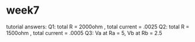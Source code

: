 # week7
tutorial answers:
Q1: total R = 2000ohm , total current = .0025
Q2: total R = 1500ohm , total current = .0005
Q3: Va at Ra = 5, Vb at Rb = 2.5

